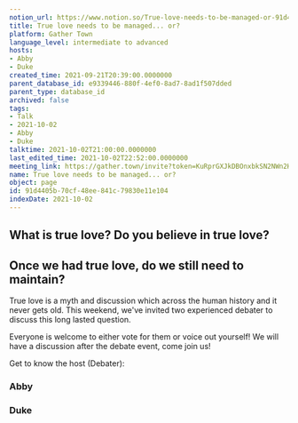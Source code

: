 ```yaml
---
notion_url: https://www.notion.so/True-love-needs-to-be-managed-or-91d4405b70cf48ee841c79830e11e104
title: True love needs to be managed... or?
platform: Gather Town
language_level: intermediate to advanced
hosts:
- Abby
- Duke
created_time: 2021-09-21T20:39:00.0000000
parent_database_id: e9339446-880f-4ef0-8ad7-8ad1f507dded
parent_type: database_id
archived: false
tags:
- Talk
- 2021-10-02
- Abby
- Duke
talktime: 2021-10-02T21:00:00.0000000
last_edited_time: 2021-10-02T22:52:00.0000000
meeting_link: https://gather.town/invite?token=KuRprGXJkDBOnxbkSN2NWn2HuHjwl9GJ
name: True love needs to be managed... or?
object: page
id: 91d4405b-70cf-48ee-841c-79830e11e104
indexDate: 2021-10-02
---
```



## What is true love? Do you believe in true love? 
## Once we had true love, do we still need to maintain?

True love is a myth and discussion which across the human history and it never gets old. This weekend, we've invited two experienced debater to discuss this long lasted question.

Everyone is welcome to either vote for them or voice out yourself! We will have a discussion after the debate event, come join us!

Get to know the host (Debater):
### Abby
### Duke






